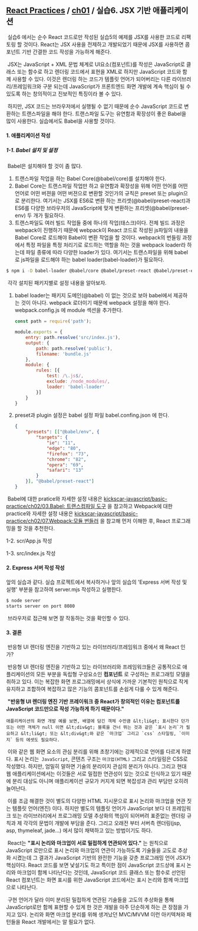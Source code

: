 ## [React Practices](https://github.com/kickscar-javascript/react-practices) / [ch01](https://github.com/kickscar-javascript/react-practices/tree/master/ch01) / 실습6. JSX 기반 애플리케이션

​	실습6 에서는 순수 React 코드로만 작성된 실습5의 예제를 JSX를 사용한 코드로 리팩토링 할 것이다. React는 JSX 사용을 전제하고 개발되었기 때문에 JSX를 사용하면 콤포넌트 기반 간결한 코드 작성을 가능하게 해준다. 

​	JSX는 JavaScript + XML 문법 체계로 UI요소(컴포넌트)를 작성은 JavaScript로 클래스 또는 함수로 하고 렌더링 코드에서 표현을 XML로 하지만  JavaScript 코드와 함께 사용할 수 있다. 이것은 렌더링 하는 코드가 템플릿 언어가 되어버리는 다른 라이브러리/프레임워크와 구분 되는데 JavaScript가 프론트엔드 화면 개발에 계속 핵심이 될 수 있도록 하는 창의적이고 진보적인 특징이라 볼 수 있다.

​	하지만, JSX 코드는 브라우저에서 실행될 수 없기 때문에 순수 JavaScript 코드로 변환하는 트랜스파일을 해야 한다. 트랜스파일 도구는 유연함과 확장성이 좋은 Babel을 많이 사용한다. 실습에서도 Babel을 사용할 것이다.   

#### 1. 애플리케이션 작성

##### 1-1. Babel 설치 및 설정

​	Babel은 설치해야 할 것이 좀 많다.

1. 트랜스파일 작업을 하는 Babel Core(@babel/core)를 설치해야 한다. 
2. Babel Core는 트랜스파일 작업만 하고 유연함과 확장성을 위해 어떤 언어를 어떤 언어로 어떤 버젼을 어떤 버젼으로 변환할 것인가의 규칙은 preset 또는 plugin으로 분리한다. 여기서는  JSX를 ES6로  변환 하는 프리셋(@babel/preset-react)과 ES6를 다양한 브라우저의 JavaScript에 맞게 변환하는 프리셋(@babel/preset-env) 두 개가 필요하다.
3. 트랜스파일도 여러 빌드 작업들 중에 하나의 작업(태스크)이다. 전체 빌드 과정은 webpack이 진행하기 때문에 webpack이 React 코드로 작성된 js파일의 내용을 Babel Core로 로드해야 Babel이 변환 작업을 할 것이다. webpack의 번들링 과정에서 특정 파일을 특정 처리기로 로드하는 역할을 하는 것을 webpack loader라 하는데 파일 종류에 따라 다양한 loader가 있다. 여기서는 트랜스파일을 위해 babel로 js파일을 로드해야 하는 babel loader(babel-loader)가 필요하다.

```bash
$ npm i -D babel-loader @babel/core @babel/preset-react @babel/preset-env
```

​	각각 설치된 패키지별로 설정 내용을 알아보자.

1. babel loader는 패키지 도메인(@babel) 이 없는 것으로 보아 babel에서 제공하는 것이 아니다. webpack 로더이기 때문에 webpack 설정을 해야 한다. webpack.config.js 에 module 섹션을 추가한다.

   ```javascript
   const path = require('path');
   
   module.exports = {
       entry: path.resolve('src/index.js'),
       output: {
           path: path.resolve('public'),
           filename: 'bundle.js'
       },
       module: {
           rules: [{
               test: /\.js$/,
               exclude: /node_modules/,
               loader: 'babel-loader'
           }]
       }
   }
   ```

2. preset과 plugin 설정은 babel 설정 파일 babel.confing.json 에 한다.

   ```json
   {
       "presets": [["@babel/env", {
           "targets": {
               "ie": "11",
               "edge": "80",
               "firefox": "73",
               "chrome": "82",
               "opera": "69",
               "safari": "13"
           }
       }], "@babel/preset-react"]
   }
   ```

​	Babel에 대한 pratice와 자세한 설정 내용은 [kickscar-javascript/basic-practice/ch02/03.Babel: 트랜스컴파일 도구](https://github.com/kickscar-javascript/basic-practices/tree/master/ch02/03) 을 참고하고 Webpack에 대한 practice와 자세한 설정 내용은 [kickscar-javascript/basic-practice/ch02/07.Webpack:모듈 번들러](https://github.com/kickscar-javascript/basic-practices/tree/master/ch02/07) 을 참고해 먼저 이해한 후, React 프로그래밍을 할 것을 추천한다.

1-2. scr/App.js 작성

1-3. src/index.js 작성


#### 2. Express 서버 작성 작성 

앞의 실습과 같다. 실습 프로젝트에서 복사하거나 앞의 실습의 'Express 서버 작성 및 실행' 부분을 참고하여 server.mjs 작성하고 실행한다.

```bash
$ node server
starts server on port 8080
```

​	브라우저로 접근해 보면 잘 작동하는 것을 확인할 수 있다.

#### 3. 결론

​	 반응형 UI 렌더링 엔진을 기반하고 있는 라이브러리/프레임워크 중에서 왜 React 인가? 

​	반응형 UI 렌더링 엔진을 기반하고 있는 라이브러리와 프레임워크들은 공통적으로 애플리케이션의 모든 부분을 독립형 구성요소인 **컴포넌트** 로 구성하는 프로그래밍 모델을 취하고 있다. 이는 복잡한 화면 프로그래밍에서 상식에 가까운 기본적인 원칙으로 작게 유지하고 조합하여 복잡하고 많은 기능의 콤포넌트를 손쉽게 다룰 수 있게 해준다.

​	**"반응형 UI 렌더링 엔진 기반 프레이워크 중 React가 창의적인 이유는 컴포넌트를  JavaScript 코드만으로 작성 가능하게 하기 때문이다."**

 	애플리케이션의 화면 개발 예를 보면, 배열에 담긴 객체 수만큼 &lt;li&gt; 표시한다 던가 또는 어떤 객체가 null 이면 &lt;div&gt; 블록을 건너 뛰는 것과 같은 `표시 논리`가 필요하고 &lt;li&gt; 또는 &lt;div&gt;와 같은 `마크업` 그리고 `css` 스타일링, `이미지` 등의 에셋도 필요하다. 

​	이와 같은 웹 화면 요소의 관심 분리를 위해 초창기에는 강제적으로 언어를 다르게 하였다. 표시 논리는` JavaScript`, 콘텐츠 구조는 `마크업(HTML)` 그리고 스타일링은 CSS로 작성했다. 하지만, 엄밀히 말하면 기술의 분리이지 관심의 분리가 아니다. 그리고 현대 웹 애플리케이션에서는 이것들은 서로 밀접한 연관성이 있는 것으로 인식하고 있기 때문에 분리 대상도 아니며 애플리케이션 규모가 커지게 되면 복잡성과 관리 부담만 오히려 늘어난다.

​	이를 조금 해결한 것이 별도의 다양한 HTML 지시문으로 표시 논리와 마크업을 연관 짓는 템플릿 언어(엔진) 이다. 하지만 별도의 템플릿 언어가 JavaScript 보다 더 프레임워크 또는 라이브러리에서 프로그래밍 모델 추상화의 핵심이 되어버려 표준없는 렌더링 규칙과 제 각각의 문법이 개발에 부담을 준다. 그리고 오래전 부터 서버측 렌더링(jsp, asp, thymeleaf, jade...) 에서 많이 채택하고 있는 방법이기도 하다. 

​	React는 **"표시 논리와 마크업이 서로 밀접하게 연관되어 있다."** 는 원칙으로  JavaScript 로만으로 표시 논리와 마크업의 연관이 가능하도록 기술들을 고도로 추상화 시켰는데 그 결과가 JavaScript 기반의 완전한 기능을 갖춘 프로그래밍 언어 JSX가 핵심이다.  React 코드를 보면 낯설기도 하고 특이한 점이 JavaScript 코드상에 표시 논리와 마크업이 함께 나타난다는 것인데,  JavaScript 코드 클래스 또는 함수로 선언된 React 컴포넌트는 화면 표시를 위한 JavaScript 코드에서는 표시 논리와 함께 마크업으로 나타난다. 

​	구현 언어가 달라 이미 분리된 밀접하게 연관된 기술들을 고도의 추상화을 통해  JavaScript로만 함께 표현할 수 있게 한 것은 개발을 아주 단순하게 하는 큰 장점을 가지고 있다. 논리와 화면 마크업 분리를 위해 생겨났던 MVC/MVVM 이런 아키텍쳐와 패턴들을 React 개발에서는 알 필요가 없다.    

​	  